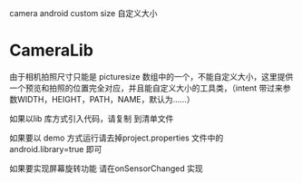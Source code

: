 camera android custom size 自定义大小

# CameraLib

由于相机拍照尺寸只能是 picturesize 数组中的一个，不能自定义大小，这里提供一个预览和拍照的位置完全对应，并且能自定义大小的工具类，（intent 带过来参数WIDTH，HEIGHT，PATH，NAME，默认为……）

如果以lib 库方式引入代码，请复制  <activity android:name="com.lib.camera.CameraActivity" >到清单文件

如果要以 demo 方式运行请去掉project.properties 文件中的 android.library=true 即可

如果要实现屏幕旋转功能 请在onSensorChanged 实现